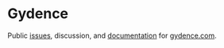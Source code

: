 # Gydence

Public [issues](https://github.com/gydence/gydence-public/issues), discussion, and [documentation](https://docs.gydence.com) for [gydence.com](https://gydence.com).